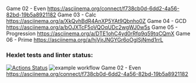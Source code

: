 Game 02 - Even https://asciinema.org/connect/f738cb0d-6dd2-4a56-82bd-19b5a8921182
Game 03 - Calc https://asciinema.org/a/XkQvhBdR4AnXP5YAt9Qbnho0Z
Game 04 - GCD https://asciinema.org/a/bOJXTcF5oVQOqUDc2wgWJ0w5s
Game 05 - Progression https://asciinema.org/a/DTE1ohC4yd0rRfq9q59tqCQmX
Game 06 - Prime https://asciinema.org/a/hjVjrJNGYGr6oOglSjNmd1rrL

### Hexlet tests and linter status:
[![Actions Status](https://github.com/NikGor/java-project-lvl1/workflows/hexlet-check/badge.svg)](https://github.com/NikGor/java-project-lvl1/actions)
![example workflow](https://github.com//NikGor/java-project-lvl1/actions/workflows/makefile.yml/badge.svg)
Game 02 - Even https://asciinema.org/connect/f738cb0d-6dd2-4a56-82bd-19b5a8921182
